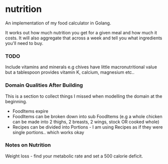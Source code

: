 # nutrition

An implementation of my food calculator in Golang.

It works out how much nutrition you get for a given meal and how much it costs.
It will also aggregate that across a week and tell you what ingredients you'll
need to buy.

### TODO

Include vitamins and minerals e.g chives have little macronutritional value but
a tablespoon provides vitamin K, calcium, magnesium etc..

### Domain Qualities After Building

This is a section to collect things I missed when modelling the domain at the
beginning.

- FoodItems expire
- FoodItems can be broken down into sub FoodItems (e.g a whole chicken can be
  made into 2 thighs, 2 breasts, 2 wings, stock OR cooked whole)
- Recipes can be divided into Portions - I am using Recipes as if they were
  single portions.. which works okay

### Notes on Nutrition

Weight loss - find your metabolic rate and set a 500 calorie deficit.
